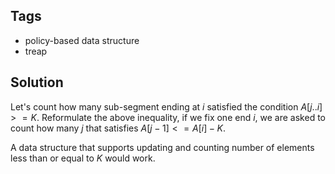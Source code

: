 ## Tags
- policy-based data structure
- treap

## Solution
Let's count how many sub-segment ending at $i$ satisfied the condition $A[j..i] >= K$.
Reformulate the above inequality, if we fix one end $i$, we are asked to count how many $j$ that satisfies $A[j-1] <= A[i] - K$.

A data structure that supports updating and counting number of elements less than or equal to $K$ would work.